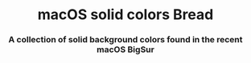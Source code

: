 <div align="center">
  <h1>macOS solid colors Bread</h1>
  <h3>A collection of solid background colors found in the recent macOS BigSur</h3>
  
</iv>

